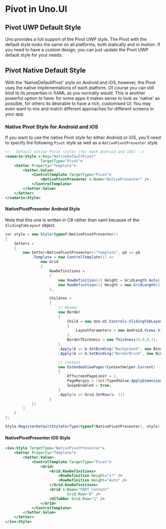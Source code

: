 # Pivot in Uno.UI

## Pivot UWP Default Style

Uno provides a full support of the Pivot UWP style.
The Pivot with the default style looks the same on all platforms, both statically and in motion.
If you need to have a custom design, you can just update the Pivot UWP default style for your needs.

## Pivot Native Default Style

With the 'NativeDefaultPivot' style on Android and iOS, however, the Pivot uses the native implementations of each platform.
Of course you can still bind to its properties in XAML as you normally would. 
This is another powerful option to have: for some apps it makes sense to look as 'native' as possible, for others its desirable to have a rich, customised UI.
You may even want to mix and match different approaches for different screens in your app.

### Native Pivot Style for Android and iOS

If you want to use the native Pivot style for either Android or iOS, you'll need to specify the following `Pivot` style as well as a `NativePivotPresenter` style.

```xml
<!-- Default native Pivot styles (for both Android and iOS) -->
<xamarin:Style x:Key="NativeDefaultPivot"
                TargetType="Pivot">
    <Setter Property="Template">
        <Setter.Value>
            <ControlTemplate TargetType="Pivot">
                <NativePivotPresenter x:Name="NativePresenter" />
            </ControlTemplate>
        </Setter.Value>
    </Setter>
</xamarin:Style>
```

#### NativePivotPresenter Android Style
Note that this one is written in C# rather than xaml because of the `SlidingTabLayout` object.

```csharp
var style = new Style(typeof(NativePivotPresenter))
{
    Setters = 
    {
        new Setter<NativePivotPresenter>("Template", pb => pb
            .Template = new ControlTemplate(() =>
                new Grid
                {
                    RowDefinitions = 
                    {
                        new RowDefinition(){ Height = GridLength.Auto},
                        new RowDefinition(){ Height = new GridLength(1, GridUnitType.Star)},
                    },

                    Children =
                    {
                        // Header
                        new Border
                        {
                            Child = new Uno.UI.Controls.SlidingTabLayout(ContextHelper.Current)
                            {
                                LayoutParameters = new Android.Views.ViewGroup.LayoutParams(Android.Views.ViewGroup.LayoutParams.MatchParent, Android.Views.ViewGroup.LayoutParams.WrapContent),
                            },
                            BorderThickness = new Thickness(0,0,0,1),
                        }
                        .Apply(b => b.SetBinding("Background", new Binding { Path = "Background", RelativeSource = RelativeSource.TemplatedParent }))
                        .Apply(b => b.SetBinding("BorderBrush", new Binding { Path = "BorderBrush", RelativeSource = RelativeSource.TemplatedParent })),

                        // Content
                        new ExtendedViewPager(ContextHelper.Current)
                        {
                            OffscreenPageLimit = 1,
                            PageMargin = (int)TypedValue.ApplyDimension(ComplexUnitType.Dip, 4, ContextHelper.Current.Resources.DisplayMetrics),
                            SwipeEnabled = true,
                        }
                        .Apply(v => Grid.SetRow(v, 1))
                    }
            })
        )
    }
};

Style.RegisterDefaultStyleForType(typeof(NativePivotPresenter), style);
```

#### NativePivotPresenter iOS Style

```xml
<ios:Style TargetType="NativePivotPresenter">
    <Setter Property="Template">
        <Setter.Value>
            <ControlTemplate TargetType="Pivot">
                <Grid>
                    <Grid.RowDefinitions>
                        <RowDefinition Height="1*" />
                        <RowDefinition Height="Auto" />
                    </Grid.RowDefinitions>
                    <Grid x:Name="PART_Content"
                            Grid.Row="0" />
                    <UITabBar Grid.Row="1" />
                </Grid>
            </ControlTemplate>
        </Setter.Value>
    </Setter>
</ios:Style>
```